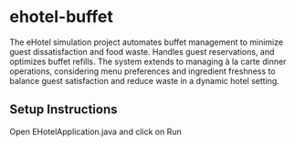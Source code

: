# ehotel-buffet
The eHotel simulation project automates buffet management to minimize guest dissatisfaction and food waste. Handles guest reservations, and optimizes buffet refills. The system extends to managing à la carte dinner operations, considering menu preferences and ingredient freshness to balance guest satisfaction and reduce waste in a dynamic hotel setting.

## Setup Instructions

Open EHotelApplication.java and click on Run
